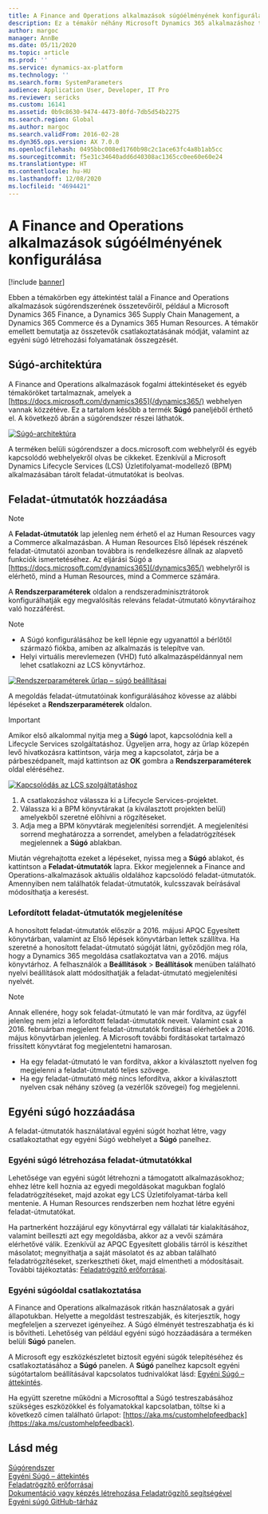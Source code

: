 ```yaml
---
title: A Finance and Operations alkalmazások súgóélményének konfigurálása
description: Ez a témakör néhány Microsoft Dynamics 365 alkalmazáshoz tartalmaz tájékoztatást a Súgó rendszer összetevőiről. Bemutatja az alkalmazások csatlakoztatásának módját, valamint az egyéni súgó létrehozási folyamatának összegzését.
author: margoc
manager: AnnBe
ms.date: 05/11/2020
ms.topic: article
ms.prod: ''
ms.service: dynamics-ax-platform
ms.technology: ''
ms.search.form: SystemParameters
audience: Application User, Developer, IT Pro
ms.reviewer: sericks
ms.custom: 16141
ms.assetid: 0b9c8630-9474-4473-80fd-7db5d54b2275
ms.search.region: Global
ms.author: margoc
ms.search.validFrom: 2016-02-28
ms.dyn365.ops.version: AX 7.0.0
ms.openlocfilehash: 0495bbc008ed1760b98c2c1ace63fc4a8b1ab5cc
ms.sourcegitcommit: f5e31c34640add6d40308ac1365cc0ee60e60e24
ms.translationtype: HT
ms.contentlocale: hu-HU
ms.lasthandoff: 12/08/2020
ms.locfileid: "4694421"
---
```

# <a name="configure-the-help-experience-for-finance-and-operations-apps"></a>A Finance and Operations alkalmazások súgóélményének konfigurálása

[!include [banner](../includes/banner.md)]

Ebben a témakörben egy áttekintést talál a Finance and Operations alkalmazások súgórendszerének összetevőiről, például a Microsoft Dynamics 365 Finance, a Dynamics 365 Supply Chain Management, a Dynamics 365 Commerce és a Dynamics 365 Human Resources. A témakör emellett bemutatja az összetevők csatlakoztatásának módját, valamint az egyéni súgó létrehozási folyamatának összegzését.

## <a name="help-architecture"></a>Súgó-architektúra

A Finance and Operations alkalmazások fogalmi áttekintéseket és egyéb témaköröket tartalmaznak, amelyek a [https://docs.microsoft.com/dynamics365](/dynamics365/) webhelyen vannak közzétéve. Ez a tartalom később a termék **Súgó** paneljéből érthető el. A következő ábrán a súgórendszer részei láthatók.

[![Súgó-architektúra](./media/help-architecture.png)](./media/help-architecture.png)

A terméken belüli súgórendszer a docs.microsoft.com webhelyről és egyéb kapcsolódó webhelyekről olvas be cikkeket. Ezenkívül a Microsoft Dynamics Lifecycle Services (LCS) Üzletifolyamat-modellező (BPM) alkalmazásában tárolt feladat-útmutatókat is beolvas.

## <a name="adding-task-guides"></a>Feladat-útmutatók hozzáadása

> [!NOTE]
> A **Feladat-útmutatók** lap jelenleg nem érhető el az Human Resources vagy a Commerce alkalmazásban. <!--We are currently working to enable this functionality in a future release.--> A Human Resources Első lépések részének feladat-útmutatói azonban továbbra is rendelkezésre állnak az alapvető funkciók ismertetéséhez. Az eljárási Súgó a [https://docs.microsoft.com/dynamics365](/dynamics365/) webhelyről is elérhető, mind a Human Resources, mind a Commerce számára.

A **Rendszerparaméterek** oldalon a rendszeradminisztrátorok konfigurálhatják egy megvalósítás releváns feladat-útmutató könyvtáraihoz való hozzáférést.

> [!NOTE]
> - A Súgó konfigurálásához be kell lépnie egy ugyanattól a bérlőtől származó fiókba, amiben az alkalmazás is telepítve van.
> - Helyi virtuális merevlemezen (VHD) futó alkalmazáspéldánnyal nem lehet csatlakozni az LCS könyvtárhoz.

[![Rendszerparaméterek űrlap – súgó beállításai](./media/system-parameters_ops-1024x437.png)](./media/system-parameters_ops.png)

A megoldás feladat-útmutatóinak konfigurálásához kövesse az alábbi lépéseket a **Rendszerparaméterek** oldalon.

> [!IMPORTANT]
> Amikor első alkalommal nyitja meg a **Súgó** lapot, kapcsolódnia kell a Lifecycle Services szolgáltatáshoz. Ügyeljen arra, hogy az űrlap közepén levő hivatkozásra kattintson, várja meg a kapcsolatot, zárja be a párbeszédpanelt, majd kattintson az **OK** gombra a **Rendszerparaméterek** oldal eléréséhez.
>
> [![Kapcsolódás az LCS szolgáltatáshoz](./media/connect-to-lcs-crop-1024x365.png "Kapcsolódás az LCS szolgáltatáshoz")](./media/connect-to-lcs-crop.png)

1. A csatlakozáshoz válassza ki a Lifecycle Services-projektet.
2. Válassza ki a BPM könyvtárakat (a kiválasztott projekten belül) amelyekből szeretné előhívni a rögzítéseket.
3. Adja meg a BPM könyvtárak megjelenítési sorrendjét. A megjelenítési sorrend meghatározza a sorrendet, amelyben a feladatrögzítések megjelennek a **Súgó** ablakban.

Miután végrehajtotta ezeket a lépéseket, nyissa meg a **Súgó** ablakot, és kattintson a **Feladat-útmutatók** lapra. Ekkor megjelennek a Finance and Operations-alkalmazások aktuális oldalához kapcsolódó feladat-útmutatók. Amennyiben nem találhatók feladat-útmutatók, kulcsszavak beírásával módosíthatja a keresést.

### <a name="showing-translated-task-guides"></a>Lefordított feladat-útmutatók megjelenítése

A honosított feladat-útmutatók először a 2016. májusi APQC Egyesített könyvtárban, valamint az Első lépések könyvtárban lettek szállítva. Ha szeretné a honosított feladat-útmutató súgóját látni, győződjön meg róla, hogy a Dynamics 365 megoldása csatlakoztatva van a 2016. május könyvtárhoz. A felhasználók a **Beállítások** &gt; **Beállítások** menüben található nyelvi beállítások alatt módosíthatják a feladat-útmutató megjelenítési nyelvét.

> [!NOTE]
> Annak ellenére, hogy sok feladat-útmutató le van már fordítva, az ügyfél jelenleg nem jelzi a lefordított feladat-útmutatók neveit. Valamint csak a 2016. februárban megjelent feladat-útmutatók fordításai elérhetőek a 2016. május könyvtárban jelenleg. A Microsoft további fordításokat tartalmazó frissített könyvtárat fog megjelentetni hamarosan.
>
> - Ha egy feladat-útmutató le van fordítva, akkor a kiválasztott nyelven fog megjelenni a feladat-útmutató teljes szövege.
> - Ha egy feladat-útmutató még nincs lefordítva, akkor a kiválasztott nyelven csak néhány szöveg (a vezérlők szövegei) fog megjelenni.

## <a name="adding-custom-help"></a>Egyéni súgó hozzáadása

A feladat-útmutatók használatával egyéni súgót hozhat létre, vagy csatlakoztathat egy egyéni Súgó webhelyet a **Súgó** panelhez.

### <a name="create-custom-help-by-using-task-guides"></a>Egyéni súgó létrehozása feladat-útmutatókkal

Lehetősége van egyéni súgót létrehozni a támogatott alkalmazásokhoz; ehhez létre kell hoznia az egyedi megoldásokat magukban foglaló feladatrögzítéseket, majd azokat egy LCS Üzletifolyamat-tárba kell mentenie. A Human Resources rendszerben nem hozhat létre egyéni feladat-útmutatókat.

Ha partnerként hozzájárul egy könyvtárral egy vállalati tár kialakításához, valamint beilleszti azt egy megoldásba, akkor az a vevői számára elérhetővé válik. Ezenkívül az APQC Egyesített globális tárról is készíthet másolatot; megnyithatja a saját másolatot és az abban található feladatrögzítéseket, szerkesztheti őket, majd elmentheti a módosításait. További tájékoztatás: [Feladatrögzítő erőforrásai](../../dev-itpro/user-interface/task-recorder.md).

### <a name="connect-a-custom-help-site"></a>Egyéni súgóoldal csatlakoztatása

A Finance and Operations alkalmazások ritkán használatosak a gyári állapotukban. Helyette a megoldást testreszabják, és kiterjesztik, hogy megfeleljen a szervezet igényeihez. A Súgó élményét testreszabhatja és ki is bővítheti. Lehetőség van például egyéni súgó hozzáadására a terméken belüli **Súgó** panelen.

A Microsoft egy eszközkészletet biztosít egyéni súgók telepítéséhez és csatlakoztatásához a **Súgó** panelen. A **Súgó** panelhez kapcsolt egyéni súgótartalom beállításával kapcsolatos tudnivalókat lásd: [Egyéni Súgó – áttekintés](../../dev-itpro/help/custom-help-overview.md).

Ha együtt szeretne működni a Microsofttal a Súgó testreszabásához szükséges eszközökkel és folyamatokkal kapcsolatban, töltse ki a következő címen található űrlapot: [https://aka.ms/customhelpfeedback](https://aka.ms/customhelpfeedback).

## <a name="see-also"></a>Lásd még

[Súgórendszer](help-overview.md)  
[Egyéni Súgó – áttekintés](../../dev-itpro/help/custom-help-overview.md)  
[Feladatrögzítő erőforrásai](../../dev-itpro/user-interface/task-recorder.md)  
[Dokumentáció vagy képzés létrehozása Feladatrögzítő segítségével](../../dev-itpro/user-interface/task-recorder-training-docs.md)  
[Egyéni súgó GitHub-tárház](https://github.com/microsoft/dynamics356f-o-custom-help)  
